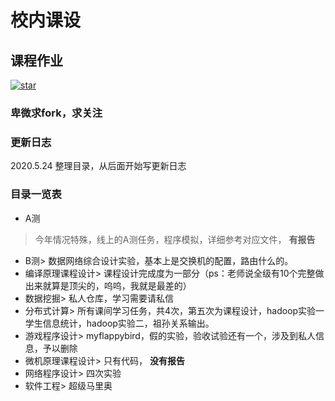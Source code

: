 # 校内课设
## 课程作业
<a href='https://gitee.com/cczxsong/school_setting/stargazers'><img src='https://gitee.com/cczxsong/school_setting/badge/star.svg?theme=dark' alt='star'></img></a>
### 卑微求fork，求关注

### 更新日志
2020.5.24 整理目录，从后面开始写更新日志 

### 目录一览表
- A测
> 今年情况特殊，线上的A测任务，程序模拟，详细参考对应文件， **有报告** 
- B测> 数据网络综合设计实验，基本上是交换机的配置，路由什么的。
- 编译原理课程设计> 课程设计完成度为一部分（ps：老师说全级有10个完整做出来就算是顶尖的，呜呜，我就是最差的）
- 数据挖掘> 私人仓库，学习需要请私信
- 分布式计算> 所有课间学习任务，共4次，第五次为课程设计，hadoop实验一学生信息统计，hadoop实验二，祖孙关系输出。
- 游戏程序设计> myflappybird，假的实验，验收试验还有一个，涉及到私人信息，予以删除
- 微机原理课程设计> 只有代码， **没有报告** 
- 网络程序设计> 四次实验
- 软件工程> 超级马里奥